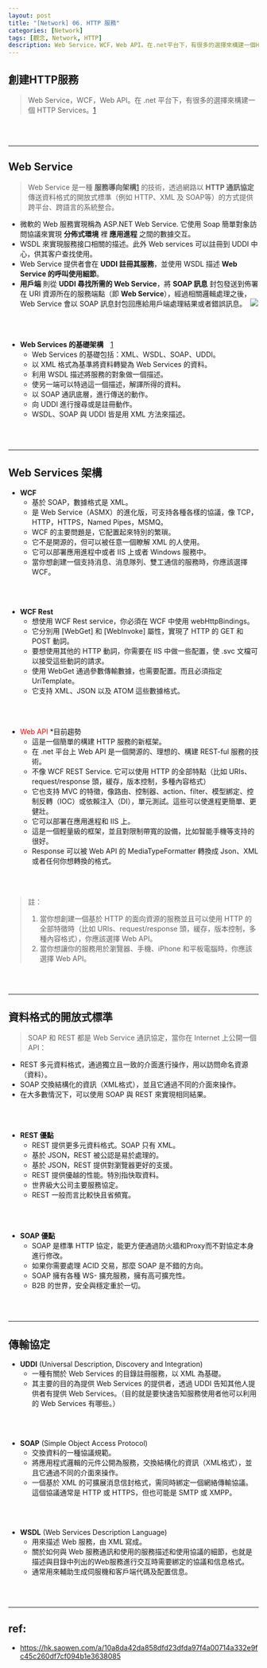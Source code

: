 ```yaml
---
layout: post
title: "[Network] 06. HTTP 服務"
categories: [Network]
tags: [觀念, Network, HTTP]
description: Web Service，WCF，Web API。在.net平台下，有很多的選擇來構建一個HTTP Services...
---
```




## 創建HTTP服務

> Web Service，WCF，Web API。在 .net 平台下，有很多的選擇來構建一個 HTTP Services。[1](https://hk.saowen.com/a/10a8da42da858dfd23dfda97f4a00714a332e9fc45c260df7cf094b1e3638085)

<br/><br/>

***

## Web Service 

> Web Service 是一種 **服務導向架構**[1](https://zh.wikipedia.org/wiki/%E9%9D%A2%E5%90%91%E6%9C%8D%E5%8A%A1%E7%9A%84%E4%BD%93%E7%B3%BB%E7%BB%93%E6%9E%84) 的技術，透過網路以 **HTTP 通訊協定** 傳送資料格式的開放式標準（例如 HTTP、XML 及 SOAP等）的方式提供跨平台、跨語言的系統整合。

- 微軟的 Web 服務實現稱為 ASP.NET Web Service. 它使用 Soap 簡單對象訪問協議來實現 **分佈式環境** 裡 **應用進程** 之間的數據交互。
- WSDL 來實現服務接口相關的描述。此外 Web services 可以註冊到 UDDI 中心，供其客户查找使用。
- Web Service 提供者會在 **UDDI 註冊其服務**，並使用 WSDL 描述 **Web Service 的呼叫使用細節**。
- **用戶端** 則從 **UDDI 尋找所需的 Web Service**，將 **SOAP 訊息** 封包發送到佈署在 URI 資源所在的服務端點（即 **Web Service**），經過相關邏輯處理之後，Web Service 會以 SOAP 訊息封包回應給用戶端處理結果或者錯誤訊息。
​
![](https://s3.amazonaws.com/notejoy/note_images/100105.1.Image%202018-08-24%20at%20%E4%B8%8B%E5%8D%884.31.41.png)

<br/><br/>

- **Web Services 的基礎架構**　[1](https://sls.weco.net/node/24450)
    - Web Services 的基礎包括：XML、WSDL、SOAP、UDDI。
    - 以 XML 格式為基準將資料轉變為 Web Services 的資料。
    - 利用 WSDL 描述將服務的對象做一個描述。
    - 使另一端可以特過這一個描述，解譯所得的資料。
    - 以 SOAP 通訊底層，進行傳送的動作。
    - 向 UDDI 進行搜尋或是註冊動作。
    - WSDL、SOAP 與 UDDI 皆是用 XML 方法來描述。

<br/><br/>

***

## Web Services 架構
- **WCF**
    - 基於 SOAP，數據格式是 XML。
    - 是 Web Service（ASMX）的進化版，可支持各種各樣的協議，像 TCP，HTTP，HTTPS，Named Pipes，MSMQ。
    - WCF 的主要問題是，它配置起來特別的繁瑣。
    - 它不是開源的，但可以被任意一個瞭解 XML 的人使用。
    - 它可以部署應用進程中或者 IIS 上或者 Windows 服務中。
    - 當你想創建一個支持消息、消息隊列、雙工通信的服務時，你應該選擇 WCF。

<br/><br/>

- **WCF Rest**
    - 想使用 WCF Rest service，你必須在 WCF 中使用 webHttpBindings。
    - 它分別用 [WebGet] 和 [WebInvoke] 屬性，實現了 HTTP 的 GET 和 POST 動詞。
    - 要想使用其他的 HTTP 動詞，你需要在 IIS 中做一些配置，使 .svc 文檔可以接受這些動詞的請求。
    - 使用 WebGet 通過參數傳輸數據，也需要配置。而且必須指定 UriTemplate。
    - 它支持 XML、JSON 以及 ATOM 這些數據格式。

<br/><br/>

- <font color=red>Web API</font> *目前趨勢
    - 這是一個簡單的構建 HTTP 服務的新框架。
    - 在 .net 平台上 Web API 是一個開源的、理想的、構建 REST-ful 服務的技術。
    - 不像 WCF REST Service. 它可以使用 HTTP 的全部特點（比如 URIs、request/response 頭，緩存，版本控制，多種內容格式）
    - 它也支持 MVC 的特徵，像路由、控制器、action、filter、模型綁定、控制反轉（IOC）或依賴注入（DI），單元測試。這些可以使進程更簡單、更健壯。
    - 它可以部署在應用進程和 IIS 上。
    - 這是一個輕量級的框架，並且對限制帶寬的設備，比如智能手機等支持的很好。
    - Response 可以被 Web API 的 MediaTypeFormatter 轉換成 Json、XML 或者任何你想轉換的格式。

<br/><br/>

> 註：
> 1. 當你想創建一個基於 HTTP 的面向資源的服務並且可以使用 HTTP 的全部特徵時（比如 URIs、request/response 頭，緩存，版本控制，多種內容格式），你應該選擇 Web API。
> 2. 當你想讓你的服務用於瀏覽器、手機、iPhone 和平板電腦時，你應該選擇 Web API。

<br/><br/>

***

## 資料格式的開放式標準

> SOAP 和 REST 都是 Web Service 通訊協定，當你在 Internet 上公開一個 API：

- REST 多元資料格式，通過獨立且一致的介面進行操作，用以訪問命名資源（資料）。
- SOAP 交換結構化的資訊（XML格式），並且它通過不同的介面來操作。
- 在大多數情況下，可以使用 SOAP	與 REST 來實現相同結果。

<br/><br/>

- **REST 優點**
    - REST 提供更多元資料格式。SOAP 只有 XML。
    - 基於 JSON，REST 被公認是易於處理的。
    - 基於 JSON，REST 提供對瀏覽器更好的支援。
    - REST 提供優越的性能。特別指快取資料。
    - 世界級大公司主要服務協定。
    - REST 一般而言比較快且省頻寬。

<br/><br/>

- **SOAP 優點**
    - SOAP 是標準 HTTP 協定，能更方便通過防火牆和Proxy而不對協定本身進行修改。
    - 如果你需要處理 ACID 交易，那麼 SOAP 是不錯的方向。
    - SOAP 擁有各種 WS- 擴充服務，擁有高可擴充性。
    - B2B 的世界，安全與穩定重於一切。
 
<br/><br/>

***

## 傳輸協定

- **UDDI** (Universal Description, Discovery and Integration)
    - 一種有關於 Web Services 的目錄註冊服務，以 XML 為基礎。
    - 其主要的目的為提供 Web Services 的提供者，透過 UDDI 告知其他人提供者有提供 Web Services。（目的就是要快速告知服務使用者他可以利用的 Web Services 有哪些。）

<br/><br/>

- **SOAP** (Simple Object Access Protocol)
    - 交換資料的一種協議規範。
    - 將應用程式邏輯的元件公開為服務，交換結構化的資訊（XML格式），並且它通過不同的介面來操作。
    - 一個基於 XML 的可擴展消息信封格式，需同時綁定一個網絡傳輸協議。這個協議通常是 HTTP 或 HTTPS，但也可能是 SMTP 或 XMPP。

<br/><br/>

- **WSDL** (Web Services Description Language)
    - 用來描述 Web 服務，由 XML 寫成。
    - 關於如何與 Web 服務通訊和使用的服務描述和使用協議的細節，也就是描述與目錄中列出的Web服務進行交互時需要綁定的協議和信息格式。
    - 通常用來輔助生成伺服機和客戶端代碼及配置信息。

<br/><br/>

*** 

## ref:

- https://hk.saowen.com/a/10a8da42da858dfd23dfda97f4a00714a332e9fc45c260df7cf094b1e3638085